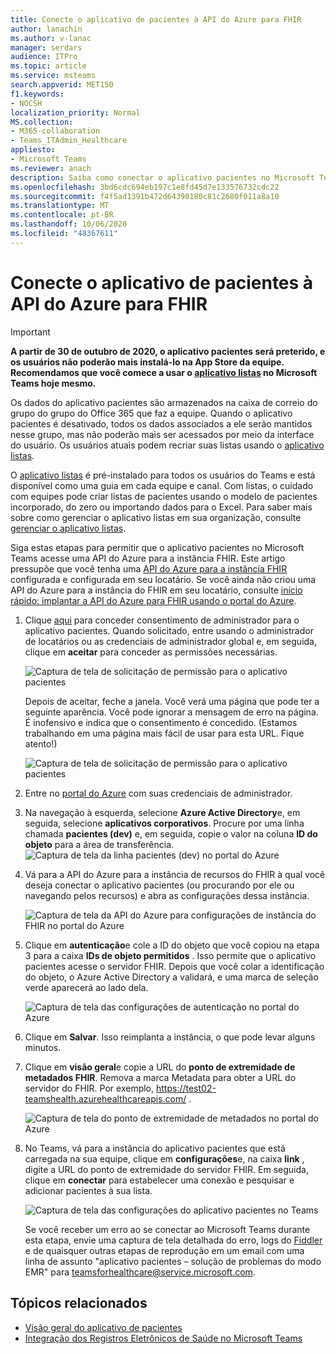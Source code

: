```yaml
---
title: Conecte o aplicativo de pacientes à API do Azure para FHIR
author: lanachin
ms.author: v-lanac
manager: serdars
audience: ITPro
ms.topic: article
ms.service: msteams
search.appverid: MET150
f1.keywords:
- NOCSH
localization_priority: Normal
MS.collection:
- M365-collaboration
- Teams_ITAdmin_Healthcare
appliesto:
- Microsoft Teams
ms.reviewer: anach
description: Saiba como conectar o aplicativo pacientes no Microsoft Teams ao Azure API para FHIR (recursos de interoperabilidade rápida da assistência médica).
ms.openlocfilehash: 3bd6cdc694eb197c1e8fd45d7e133576732cdc22
ms.sourcegitcommit: f4f5ad1391b472d64390180c81c2680f011a8a10
ms.translationtype: MT
ms.contentlocale: pt-BR
ms.lasthandoff: 10/06/2020
ms.locfileid: "48367611"
---
```

# <a name="connect-the-patients-app-to-azure-api-for-fhir"></a>Conecte o aplicativo de pacientes à API do Azure para FHIR

> [!IMPORTANT]
> **A partir de 30 de outubro de 2020, o aplicativo pacientes será preterido, e os usuários não poderão mais instalá-lo na App Store da equipe. Recomendamos que você comece a usar o [aplicativo listas](https://support.microsoft.com/office/get-started-with-lists-in-teams-c971e46b-b36c-491b-9c35-efeddd0297db) no Microsoft Teams hoje mesmo.**
>
>Os dados do aplicativo pacientes são armazenados na caixa de correio do grupo do grupo do Office 365 que faz a equipe. Quando o aplicativo pacientes é desativado, todos os dados associados a ele serão mantidos nesse grupo, mas não poderão mais ser acessados por meio da interface do usuário. Os usuários atuais podem recriar suas listas usando o [aplicativo listas](https://support.microsoft.com/office/get-started-with-lists-in-teams-c971e46b-b36c-491b-9c35-efeddd0297db).
>
>O [aplicativo listas](https://support.microsoft.com/office/get-started-with-lists-in-teams-c971e46b-b36c-491b-9c35-efeddd0297db) é pré-instalado para todos os usuários do Teams e está disponível como uma guia em cada equipe e canal. Com listas, o cuidado com equipes pode criar listas de pacientes usando o modelo de pacientes incorporado, do zero ou importando dados para o Excel. Para saber mais sobre como gerenciar o aplicativo listas em sua organização, consulte [gerenciar o aplicativo listas](../../manage-lists-app.md).

Siga estas etapas para permitir que o aplicativo pacientes no Microsoft Teams acesse uma API do Azure para a instância FHIR. Este artigo pressupõe que você tenha uma [API do Azure para a instância FHIR](https://azure.microsoft.com/services/azure-api-for-fhir/) configurada e configurada em seu locatário.  Se você ainda não criou uma API do Azure para a instância do FHIR em seu locatário, consulte [início rápido: implantar a API do Azure para FHIR usando o portal do Azure](https://docs.microsoft.com/azure/healthcare-apis/fhir-paas-portal-quickstart).


1. Clique [aqui](https://login.microsoftonline.com/common/adminConsent?client_id=4aee3506-b263-43e0-ba31-1468fa7b2806) para conceder consentimento de administrador para o aplicativo pacientes. Quando solicitado, entre usando o administrador de locatários ou as credenciais de administrador global e, em seguida, clique em **aceitar** para conceder as permissões necessárias.

    ![Captura de tela de solicitação de permissão para o aplicativo pacientes](../../media/patients-app-permissions-request.png)

    Depois de aceitar, feche a janela. Você verá uma página que pode ter a seguinte aparência. Você pode ignorar a mensagem de erro na página. É inofensivo e indica que o consentimento é concedido. (Estamos trabalhando em uma página mais fácil de usar para esta URL. Fique atento!)

    ![Captura de tela de solicitação de permissão para o aplicativo pacientes](../../media/patients-app-permissions-request-granted.png)
2. Entre no [portal do Azure](https://portal.azure.com) com suas credenciais de administrador.
3. Na navegação à esquerda, selecione **Azure Active Directory**e, em seguida, selecione **aplicativos corporativos**.
    Procure por uma linha chamada **pacientes (dev)** e, em seguida, copie o valor na coluna **ID do objeto** para a área de transferência.
    ![Captura de tela da linha pacientes (dev) no portal do Azure](../../media/patients-app-azure-portal-object-id.png)
4. Vá para a API do Azure para a instância de recursos do FHIR à qual você deseja conectar o aplicativo pacientes (ou procurando por ele ou navegando pelos recursos) e abra as configurações dessa instância.

    ![Captura de tela da API do Azure para configurações de instância do FHIR no portal do Azure](../../media/patients-app-azure-portal-instance-settings.png)

5. Clique em **autenticação**e cole a ID do objeto que você copiou na etapa 3 para a caixa **IDs de objeto permitidos** . Isso permite que o aplicativo pacientes acesse o servidor FHIR. Depois que você colar a identificação do objeto, o Azure Active Directory a validará, e uma marca de seleção verde aparecerá ao lado dela.

    ![Captura de tela das configurações de autenticação no portal do Azure](../../media/patients-app-azure-portal-authentication.png)

6. Clique em **Salvar**. Isso reimplanta a instância, o que pode levar alguns minutos.
7. Clique em **visão geral**e copie a URL do **ponto de extremidade de metadados FHIR**. Remova a marca Metadata para obter a URL do servidor do FHIR. Por exemplo, https://test02-teamshealth.azurehealthcareapis.com/ . 

    ![Captura de tela do ponto de extremidade de metadados no portal do Azure](../../media/patients-app-azure-portal-metadata-endpoint.png)

8. No Teams, vá para a instância do aplicativo pacientes que está carregada na sua equipe, clique em **configurações**e, na caixa **link** , digite a URL do ponto de extremidade do servidor FHIR. Em seguida, clique em **conectar** para estabelecer uma conexão e pesquisar e adicionar pacientes à sua lista.  

    ![Captura de tela das configurações do aplicativo pacientes no Teams](../../media/patients-app-teams.png)
    
    Se você receber um erro ao se conectar ao Microsoft Teams durante esta etapa, envie uma captura de tela detalhada do erro, logs do [Fiddler](https://www.telerik.com/download/fiddler) e de quaisquer outras etapas de reprodução em um email com uma linha de assunto "aplicativo pacientes – solução de problemas do modo EMR" para [teamsforhealthcare@service.microsoft.com](mailto:teamsforhealthcare@service.microsoft.com).

## <a name="related-topics"></a>Tópicos relacionados

- [Visão geral do aplicativo de pacientes](patients-app-overview.md)
- [Integração dos Registros Eletrônicos de Saúde no Microsoft Teams](patients-app.md)
